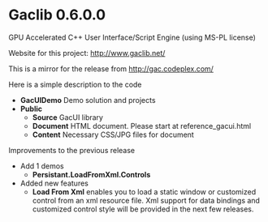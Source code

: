 # Gaclib 0.6.0.0


GPU Accelerated C++ User Interface/Script Engine (using MS-PL license)

Website for this project: http://www.gaclib.net/

This is a mirror for the release from http://gac.codeplex.com/

Here is a simple description to the code
* **GacUIDemo** Demo solution and projects
* **Public** 
    * **Source** GacUI library
    * **Document** HTML document. Please start at reference_gacui.html
    * **Content** Necessary CSS/JPG files for document

Improvements to the previous release
* Add 1 demos
    * **Persistant.LoadFromXml.Controls**
* Added new features
    * **Load From Xml** enables you to load a static window or customized control from an xml resource file. Xml support for data bindings and customized control style will be provided in the next few releases.